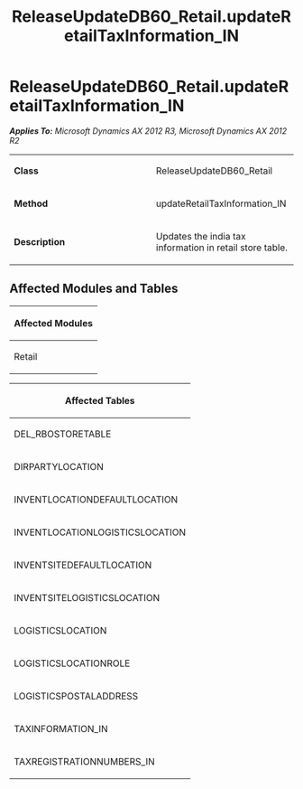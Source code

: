 ﻿---
title: ReleaseUpdateDB60_Retail.updateRetailTaxInformation_IN
TOCTitle: ReleaseUpdateDB60_Retail.updateRetailTaxInformation_IN
ms:assetid: b0cf64ca-32ba-a50e-7095-0df433339390
ms:mtpsurl: https://msdn.microsoft.com/en-us/library/JJ686604(v=AX.60)
ms:contentKeyID: 49710558
ms.date: 05/18/2015
mtps_version: v=AX.60
---

# ReleaseUpdateDB60\_Retail.updateRetailTaxInformation\_IN 


_**Applies To:** Microsoft Dynamics AX 2012 R3, Microsoft Dynamics AX 2012 R2_

<table>
<colgroup>
<col style="width: 50%" />
<col style="width: 50%" />
</colgroup>
<tbody>
<tr class="odd">
<td><p><strong>Class</strong></p></td>
<td><p>ReleaseUpdateDB60_Retail</p></td>
</tr>
<tr class="even">
<td><p><strong>Method</strong></p></td>
<td><p>updateRetailTaxInformation_IN</p></td>
</tr>
<tr class="odd">
<td><p><strong>Description</strong></p></td>
<td><p>Updates the india tax information in retail store table.</p></td>
</tr>
</tbody>
</table>


## Affected Modules and Tables

<table>
<colgroup>
<col style="width: 100%" />
</colgroup>
<thead>
<tr class="header">
<th><p>Affected Modules</p></th>
</tr>
</thead>
<tbody>
<tr class="odd">
<td><p>Retail</p></td>
</tr>
</tbody>
</table>


<table>
<colgroup>
<col style="width: 100%" />
</colgroup>
<thead>
<tr class="header">
<th><p>Affected Tables</p></th>
</tr>
</thead>
<tbody>
<tr class="odd">
<td><p>DEL_RBOSTORETABLE</p></td>
</tr>
<tr class="even">
<td><p>DIRPARTYLOCATION</p></td>
</tr>
<tr class="odd">
<td><p>INVENTLOCATIONDEFAULTLOCATION</p></td>
</tr>
<tr class="even">
<td><p>INVENTLOCATIONLOGISTICSLOCATION</p></td>
</tr>
<tr class="odd">
<td><p>INVENTSITEDEFAULTLOCATION</p></td>
</tr>
<tr class="even">
<td><p>INVENTSITELOGISTICSLOCATION</p></td>
</tr>
<tr class="odd">
<td><p>LOGISTICSLOCATION</p></td>
</tr>
<tr class="even">
<td><p>LOGISTICSLOCATIONROLE</p></td>
</tr>
<tr class="odd">
<td><p>LOGISTICSPOSTALADDRESS</p></td>
</tr>
<tr class="even">
<td><p>TAXINFORMATION_IN</p></td>
</tr>
<tr class="odd">
<td><p>TAXREGISTRATIONNUMBERS_IN</p></td>
</tr>
</tbody>
</table>

  


